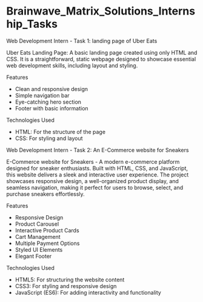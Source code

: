 # Brainwave_Matrix_Solutions_Internship_Tasks

Web Development Intern - Task 1: landing page of Uber Eats

Uber Eats Landing Page: A basic landing page created using only HTML and CSS. It is a straightforward, static webpage designed to showcase essential web development skills, including layout and styling.

Features
- Clean and responsive design
- Simple navigation bar
- Eye-catching hero section
- Footer with basic information

Technologies Used
- HTML: For the structure of the page
- CSS: For styling and layout

Web Development Intern - Task 2: An E-Commerce website for Sneakers

E-Commerce website for Sneakers - A modern e-commerce platform designed for sneaker enthusiasts. Built with HTML, CSS, and JavaScript, this website delivers a sleek and interactive user experience. The project showcases responsive design, a well-organized product display, and seamless navigation, making it perfect for users to browse, select, and purchase sneakers effortlessly.

Features
- Responsive Design
- Product Carousel
- Interactive Product Cards
- Cart Management
- Multiple Payment Options
- Styled UI Elements
- Elegant Footer

Technologies Used
- HTML5: For structuring the website content
- CSS3: For styling and responsive design
- JavaScript (ES6): For adding interactivity and functionality
